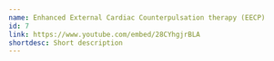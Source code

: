 ```yaml
---
name: Enhanced External Cardiac Counterpulsation therapy (EECP)
id: 7
link: https://www.youtube.com/embed/28CYhgjrBLA
shortdesc: Short description
---
```

